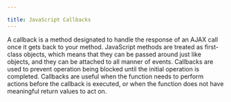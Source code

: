```yaml
---

title: JavaScript Callbacks
---
```

A callback is a method designated to handle the response of an AJAX call once it gets back to your method.
JavaScript methods are treated as first-class objects, which means that they can be passed around just like objects, and they can be attached to all manner of events.
Callbacks are used to prevent operation being blocked until the initial operation is completed.
Callbacks are useful when the function needs to perform actions before the callback is executed, or when the function does not have meaningful return values to act on.

